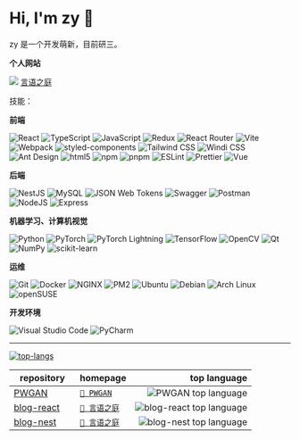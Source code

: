 # Hi, I'm zy 👋
zy 是一个开发萌新，目前研三。

**个人网站**

<img src="https://cdn.jsdelivr.net/gh/izypd/Gauss@main/blog/favicon.svg" /> [言语之庭](https://izypd.com)

技能：

**前端**

<p>
  <img alt="React" src="https://img.shields.io/badge/-React-61DAFB?style=flat-square&logo=react&logoColor=white" />
  <img alt="TypeScript" src="https://img.shields.io/badge/-TypeScript-3178C6?style=flat-square&logo=typescript&logoColor=white" />
  <img alt="JavaScript" src="https://img.shields.io/badge/-JavaScript-F7DF1E?style=flat-square&logo=javascript&logoColor=white" />
  <img alt="Redux" src="https://img.shields.io/badge/-Redux-764ABC?style=flat-square&logo=Redux&logoColor=white" />
  <img alt="React Router" src="https://img.shields.io/badge/-React Router-CA4245?style=flat-square&logo=ReactRouter&logoColor=white" />
  <img alt="Vite" src="https://img.shields.io/badge/-Vite-646CFF?style=flat-square&logo=vite&logoColor=white" />
  <img alt="Webpack" src="https://img.shields.io/badge/-Webpack-8DD6F9?style=flat-square&logo=Webpack&logoColor=white" />
  <img alt="styled-components" src="https://img.shields.io/badge/-styled components-DB7093?style=flat-square&logo=styled-components&logoColor=white" />
  <img alt="Tailwind CSS" src="https://img.shields.io/badge/-Tailwind CSS-06B6D4?style=flat-square&logo=tailwindcss&logoColor=white" />
  <img alt="Windi CSS" src="https://img.shields.io/badge/-Windi CSS-48B0F1?style=flat-square&logo=WindiCSS&logoColor=white" />
  <img alt="Ant Design" src="https://img.shields.io/badge/-Ant Design-0170FE?style=flat-square&logo=AntDesign&logoColor=white" />
  <img alt="html5" src="https://img.shields.io/badge/-HTML5-E34F26?style=flat-square&logo=html5&logoColor=white" />
  <img alt="npm" src="https://img.shields.io/badge/-npm-CB3837?style=flat-square&logo=npm&logoColor=white" />
  <img alt="pnpm" src="https://img.shields.io/badge/-pnpm-F69220?style=flat-square&logo=pnpm&logoColor=white" />
  <img alt="ESLint" src="https://img.shields.io/badge/-ESLint-4B32C3?style=flat-square&logo=ESLint&logoColor=white" />
  <img alt="Prettier" src="https://img.shields.io/badge/-Prettier-F7B93E?style=flat-square&logo=prettier&logoColor=white" />
  <img alt="Vue" src="https://img.shields.io/badge/-Vue-5BA17F?style=flat-square&logo=vue.js&logoColor=white" />
</p>

**后端**

<p>
  <img alt="NestJS" src="https://img.shields.io/badge/-NestJS-ea2845?style=flat-square&logo=nestjs&logoColor=white" />
  <img alt="MySQL" src="https://img.shields.io/badge/-MySQL-4479A1?style=flat-square&logo=MySQL&logoColor=white" />
  <img alt="JSON Web Tokens" src="https://img.shields.io/badge/-JSON Web Tokens-000000?style=flat-square&logo=JSONWebTokens&logoColor=white" />
  <img alt="Swagger" src="https://img.shields.io/badge/-Swagger-85EA2D?style=flat-square&logo=Swagger&logoColor=white" />
  <img alt="Postman" src="https://img.shields.io/badge/-Postman-FF6C37?style=flat-square&logo=Postman&logoColor=white" />
  <img alt="NodeJS" src="https://img.shields.io/badge/-NodeJS-43853d?style=flat-square&logo=Node.js&logoColor=white" />
  <img alt="Express" src="https://img.shields.io/badge/-Express-000000?style=flat-square&logo=express&logoColor=white" />
</p>

**机器学习、计算机视觉**

<p>
  <img alt="Python" src="https://img.shields.io/badge/-Python-3776AB?style=flat-square&logo=Python&logoColor=white" />
  <img alt="PyTorch" src="https://img.shields.io/badge/-PyTorch-EE4C2C?style=flat-square&logo=PyTorch&logoColor=white" />
  <img alt="PyTorch Lightning" src="https://img.shields.io/badge/-PyTorch Lightning-792EE5?style=flat-square&logo=PyTorchLightning&logoColor=white" />
  <img alt="TensorFlow" src="https://img.shields.io/badge/-TensorFlow-FF6F00?style=flat-square&logo=TensorFlow&logoColor=white" />
  <img alt="OpenCV" src="https://img.shields.io/badge/-OpenCV-5C3EE8?style=flat-square&logo=OpenCV&logoColor=white" />
  <img alt="Qt" src="https://img.shields.io/badge/-Qt-41CD52?style=flat-square&logo=Qt&logoColor=white" />
  <img alt="NumPy" src="https://img.shields.io/badge/-NumPy-013243?style=flat-square&logo=NumPy&logoColor=white" />
  <img alt="scikit-learn" src="https://img.shields.io/badge/-scikit learn-F7931E?style=flat-square&logo=scikit-learn&logoColor=white" />
</p>

**运维**

<p>
  <img alt="Git" src="https://img.shields.io/badge/-Git-F05032?style=flat-square&logo=git&logoColor=white" />
  <img alt="Docker" src="https://img.shields.io/badge/-Docker-2496ED?style=flat-square&logo=docker&logoColor=white" />
  <img alt="NGINX" src="https://img.shields.io/badge/-NGINX-009639?style=flat-square&logo=NGINX&logoColor=white" />
  <img alt="PM2" src="https://img.shields.io/badge/-PM2-2B037A?style=flat-square&logo=PM2&logoColor=white" />
  <img alt="Ubuntu" src="https://img.shields.io/badge/-Ubuntu-E95420?style=flat-square&logo=ubuntu&logoColor=white" />
  <img alt="Debian" src="https://img.shields.io/badge/-Debian-A81D33?style=flat-square&logo=Debian&logoColor=white" />
  <img alt="Arch Linux" src="https://img.shields.io/badge/-Arch Linux-1793D1?style=flat-square&logo=ArchLinux&logoColor=white" />
  <img alt="openSUSE" src="https://img.shields.io/badge/-openSUSE-73BA25?style=flat-square&logo=openSUSE&logoColor=white" />
</p>

**开发环境**

<p>
  <img alt="Visual Studio Code" src="https://img.shields.io/badge/Visual Studio Code-007ACC?style=flat-square&logo=visual-studio-code&logoColor=white" />
  <img alt="PyCharm" src="https://img.shields.io/badge/-PyCharm-000000?style=flat-square&logo=PyCharm&logoColor=white" />
</p>

---

[![top-langs](https://github-readme-stats.vercel.app/api/top-langs/?username=izypd&text_color=adbac7&hide_border=true&hide_title=true&langs_count=10&bg_color=2d333b&count_private=true&layout=compact&include_all_commits=true&card_width=822)](https://github.com/izypd?tab=repositories)

| repository | homepage | top language|
| --- | --- | ---: |
| [PWGAN](https://github.com/izypd/PWGAN) <img src="https://pytorch.org/assets/images/logo-icon.svg" height="16px" /> | [`🔗 PWGAN`](https://izypd.com/pwgan) | ![PWGAN top language](https://img.shields.io/github/languages/top/izypd/PWGAN?style=flat-square)|
| [blog-react](https://github.com/izypd/blog-react) <img src="https://reactjs.org/favicon.ico" height="16px" /> | [`🔗 言语之庭`](https://izypd.com) | ![blog-react top language](https://img.shields.io/github/languages/top/izypd/blog-react?style=flat-square)|
| [blog-nest](https://github.com/izypd/blog-nest) <img src="https://d33wubrfki0l68.cloudfront.net/e937e774cbbe23635999615ad5d7732decad182a/26072/logo-small.ede75a6b.svg" height="16px" /> | [`🔗 言语之庭`](https://izypd.com) | ![blog-nest top language](https://img.shields.io/github/languages/top/izypd/blog-nest?style=flat-square)|
